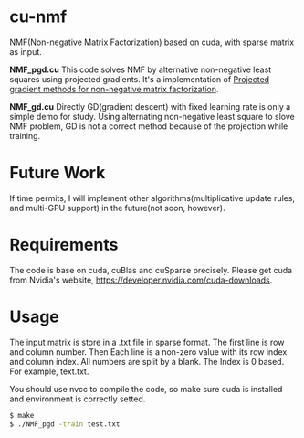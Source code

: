 # cu-nmf
NMF(Non-negative Matrix Factorization) based on cuda, with sparse matrix as input.

**NMF_pgd.cu**  This code solves NMF by alternative non-negative least squares using projected gradients. It's a implementation of [Projected gradient methods for non-negative matrix factorization](https://www.csie.ntu.edu.tw/~cjlin/papers/pgradnmf.pdf).


**NMF_gd.cu** Directly GD(gradient descent) with fixed learning rate is only a simple demo for study. Using alternating non-negative least square to slove NMF problem, GD is not a correct method because of the projection while training. 

# Future Work
If time permits, I will implement other algorithms(multiplicative update rules, and multi-GPU support) in the future(not soon, however). 

# Requirements
The code is base on cuda, cuBlas and cuSparse precisely. Please get cuda from Nvidia's website, https://developer.nvidia.com/cuda-downloads.


# Usage
The input matrix is store in a .txt file in sparse format. The first line is row and column number. Then Each line is a non-zero value with its row index and column index. All numbers are split by a blank. The Index is 0 based. For example, text.txt.

You should use nvcc to compile the code, so make sure cuda is installed and environment is correctly setted.

```bash
$ make
$ ./NMF_pgd -train test.txt
```
